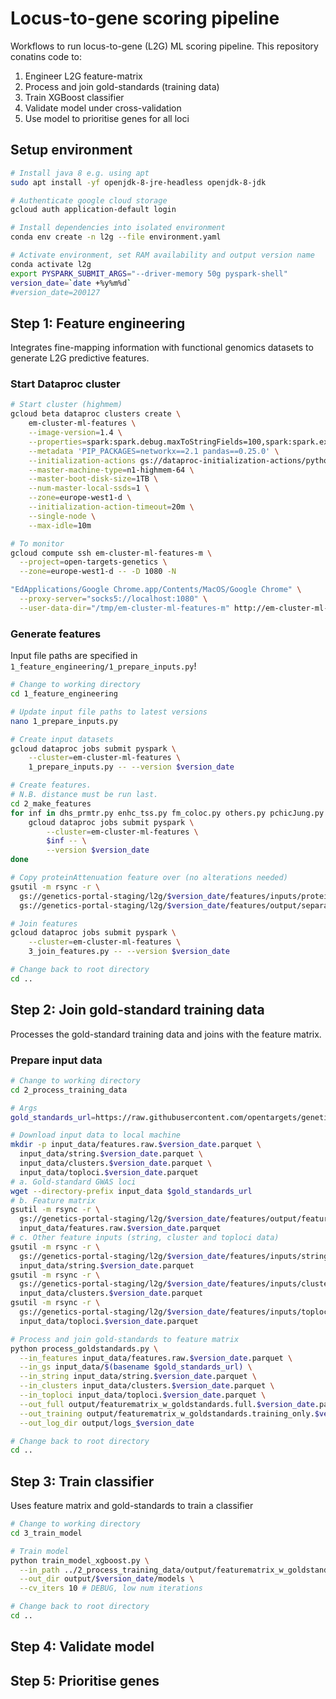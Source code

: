 # Locus-to-gene scoring pipeline

Workflows to run locus-to-gene (L2G) ML scoring pipeline. This repository conatins code to:

1. Engineer L2G feature-matrix
2. Process and join gold-standards (training data)
3. Train XGBoost classifier
4. Validate model under cross-validation
5. Use model to prioritise genes for all loci

## Setup environment

```bash
# Install java 8 e.g. using apt
sudo apt install -yf openjdk-8-jre-headless openjdk-8-jdk

# Authenticate google cloud storage
gcloud auth application-default login

# Install dependencies into isolated environment
conda env create -n l2g --file environment.yaml

# Activate environment, set RAM availability and output version name
conda activate l2g
export PYSPARK_SUBMIT_ARGS="--driver-memory 50g pyspark-shell"
version_date=`date +%y%m%d`
#version_date=200127
```

## Step 1: Feature engineering

Integrates fine-mapping information with functional genomics datasets to generate L2G predictive features.

### Start Dataproc cluster

```bash
# Start cluster (highmem)
gcloud beta dataproc clusters create \
    em-cluster-ml-features \
    --image-version=1.4 \
    --properties=spark:spark.debug.maxToStringFields=100,spark:spark.executor.cores=63,spark:spark.executor.instances=1 \
    --metadata 'PIP_PACKAGES=networkx==2.1 pandas==0.25.0' \
    --initialization-actions gs://dataproc-initialization-actions/python/pip-install.sh \
    --master-machine-type=n1-highmem-64 \
    --master-boot-disk-size=1TB \
    --num-master-local-ssds=1 \
    --zone=europe-west1-d \
    --initialization-action-timeout=20m \
    --single-node \
    --max-idle=10m

# To monitor
gcloud compute ssh em-cluster-ml-features-m \
  --project=open-targets-genetics \
  --zone=europe-west1-d -- -D 1080 -N

"EdApplications/Google Chrome.app/Contents/MacOS/Google Chrome" \
  --proxy-server="socks5://localhost:1080" \
  --user-data-dir="/tmp/em-cluster-ml-features-m" http://em-cluster-ml-features-m:8088
```

### Generate features

Input file paths are specified in `1_feature_engineering/1_prepare_inputs.py`!

```bash
# Change to working directory
cd 1_feature_engineering

# Update input file paths to latest versions
nano 1_prepare_inputs.py

# Create input datasets
gcloud dataproc jobs submit pyspark \
    --cluster=em-cluster-ml-features \
    1_prepare_inputs.py -- --version $version_date

# Create features.
# N.B. distance must be run last.
cd 2_make_features
for inf in dhs_prmtr.py enhc_tss.py fm_coloc.py others.py pchicJung.py pics_coloc.py polyphen.py vep.py distance.py; do
    gcloud dataproc jobs submit pyspark \
        --cluster=em-cluster-ml-features \
        $inf -- \
        --version $version_date
done

# Copy proteinAttenuation feature over (no alterations needed)
gsutil -m rsync -r \
  gs://genetics-portal-staging/l2g/$version_date/features/inputs/proteinAttenuation.parquet \
  gs://genetics-portal-staging/l2g/$version_date/features/output/separate/proteinAttenuation.parquet

# Join features
gcloud dataproc jobs submit pyspark \
    --cluster=em-cluster-ml-features \
    3_join_features.py -- --version $version_date

# Change back to root directory
cd ..
```

## Step 2: Join gold-standard training data

Processes the gold-standard training data and joins with the feature matrix.

### Prepare input data

```bash
# Change to working directory
cd 2_process_training_data

# Args
gold_standards_url=https://raw.githubusercontent.com/opentargets/genetics-gold-standards/master/gold_standards/processed/gwas_gold_standards.191108.jsonl

# Download input data to local machine
mkdir -p input_data/features.raw.$version_date.parquet \
  input_data/string.$version_date.parquet \
  input_data/clusters.$version_date.parquet \
  input_data/toploci.$version_date.parquet
# a. Gold-standard GWAS loci
wget --directory-prefix input_data $gold_standards_url
# b. Feature matrix
gsutil -m rsync -r \
  gs://genetics-portal-staging/l2g/$version_date/features/output/features.raw.$version_date.parquet \
  input_data/features.raw.$version_date.parquet
# c. Other feature inputs (string, cluster and toploci data)
gsutil -m rsync -r \
  gs://genetics-portal-staging/l2g/$version_date/features/inputs/string.parquet \
  input_data/string.$version_date.parquet
gsutil -m rsync -r \
  gs://genetics-portal-staging/l2g/$version_date/features/inputs/clusters.parquet \
  input_data/clusters.$version_date.parquet
gsutil -m rsync -r \
  gs://genetics-portal-staging/l2g/$version_date/features/inputs/toploci.parquet \
  input_data/toploci.$version_date.parquet

# Process and join gold-standards to feature matrix
python process_goldstandards.py \
  --in_features input_data/features.raw.$version_date.parquet \
  --in_gs input_data/$(basename $gold_standards_url) \
  --in_string input_data/string.$version_date.parquet \
  --in_clusters input_data/clusters.$version_date.parquet \
  --in_toploci input_data/toploci.$version_date.parquet \
  --out_full output/featurematrix_w_goldstandards.full.$version_date.parquet \
  --out_training output/featurematrix_w_goldstandards.training_only.$version_date.parquet \
  --out_log_dir output/logs_$version_date

# Change back to root directory
cd ..
```

## Step 3: Train classifier

Uses feature matrix and gold-standards to train a classifier

```bash
# Change to working directory
cd 3_train_model

# Train model 
python train_model_xgboost.py \
  --in_path ../2_process_training_data/output/featurematrix_w_goldstandards.training_only.$version_date.parquet \
  --out_dir output/$version_date/models \
  --cv_iters 10 # DEBUG, low num iterations

# Change back to root directory
cd ..
```

## Step 4: Validate model

## Step 5: Prioritise genes